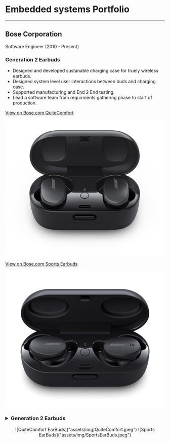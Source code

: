# Embedded systems Portfolio
---
## Bose Corporation
Software Engineer (2010 - Present)

### Generation 2 Earbuds

* Designed and developed sustanable charging case for truely wireless earbuds.
* Designed system level user interactions between buds and charging case.
* Supported manufacturing and End 2 End testing.
* Lead a software team from requirments gathering phase to start of production.

[View on Bose.com QuiteComfort](https://www.bose.com/en_us/products/headphones/earbuds/quietcomfort-earbuds.html#v=qc_earbuds_black)

<center><img src="assets/img/QuiteComfort.jpeg"/></center>

[View on Bose.com Sports Earbuds](https://www.bose.com/en_us/products/headphones/earbuds/bose-sport-earbuds.html#v=sport_earbuds_triple_black)

<center><img src="assets/img/SportsEarBuds.jpeg"/></center>

### <details><summary>Generation 2 Earbuds</summary>
<p>
<center>![QuiteComfort EarBuds]("assets/img/QuiteComfort.jpeg") ![Sports EarBuds]("assets/img/SportsEarBuds.jpeg")</center>
</p>
</details>
